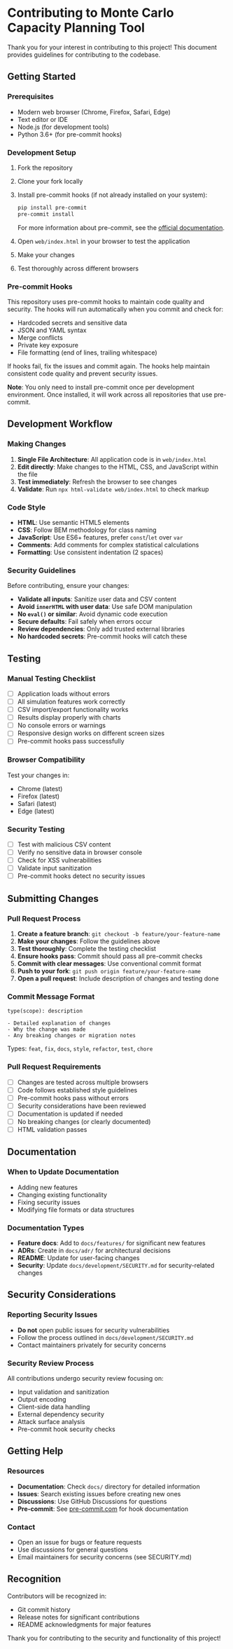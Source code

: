 # Contributing to Monte Carlo Capacity Planning Tool

Thank you for your interest in contributing to this project! This document provides guidelines for contributing to the codebase.

## Getting Started

### Prerequisites

- Modern web browser (Chrome, Firefox, Safari, Edge)
- Text editor or IDE
- Node.js (for development tools)
- Python 3.6+ (for pre-commit hooks)

### Development Setup

1. Fork the repository
2. Clone your fork locally
3. Install pre-commit hooks (if not already installed on your system):

   ```bash
   pip install pre-commit
   pre-commit install
   ```

   For more information about pre-commit, see the [official documentation](https://pre-commit.com/).

4. Open `web/index.html` in your browser to test the application
5. Make your changes
6. Test thoroughly across different browsers

### Pre-commit Hooks

This repository uses pre-commit hooks to maintain code quality and security. The hooks will run automatically when you commit and check for:

- Hardcoded secrets and sensitive data
- JSON and YAML syntax
- Merge conflicts
- Private key exposure
- File formatting (end of lines, trailing whitespace)

If hooks fail, fix the issues and commit again. The hooks help maintain consistent code quality and prevent security issues.

**Note**: You only need to install pre-commit once per development environment. Once installed, it will work across all repositories that use pre-commit.

## Development Workflow

### Making Changes

1. **Single File Architecture**: All application code is in `web/index.html`
2. **Edit directly**: Make changes to the HTML, CSS, and JavaScript within the file
3. **Test immediately**: Refresh the browser to see changes
4. **Validate**: Run `npx html-validate web/index.html` to check markup

### Code Style

- **HTML**: Use semantic HTML5 elements
- **CSS**: Follow BEM methodology for class naming
- **JavaScript**: Use ES6+ features, prefer `const`/`let` over `var`
- **Comments**: Add comments for complex statistical calculations
- **Formatting**: Use consistent indentation (2 spaces)

### Security Guidelines

Before contributing, ensure your changes:

- **Validate all inputs**: Sanitize user data and CSV content
- **Avoid `innerHTML` with user data**: Use safe DOM manipulation
- **No `eval()` or similar**: Avoid dynamic code execution
- **Secure defaults**: Fail safely when errors occur
- **Review dependencies**: Only add trusted external libraries
- **No hardcoded secrets**: Pre-commit hooks will catch these

## Testing

### Manual Testing Checklist

- [ ] Application loads without errors
- [ ] All simulation features work correctly
- [ ] CSV import/export functionality works
- [ ] Results display properly with charts
- [ ] No console errors or warnings
- [ ] Responsive design works on different screen sizes
- [ ] Pre-commit hooks pass successfully

### Browser Compatibility

Test your changes in:

- Chrome (latest)
- Firefox (latest)
- Safari (latest)
- Edge (latest)

### Security Testing

- [ ] Test with malicious CSV content
- [ ] Verify no sensitive data in browser console
- [ ] Check for XSS vulnerabilities
- [ ] Validate input sanitization
- [ ] Pre-commit hooks detect no security issues

## Submitting Changes

### Pull Request Process

1. **Create a feature branch**: `git checkout -b feature/your-feature-name`
2. **Make your changes**: Follow the guidelines above
3. **Test thoroughly**: Complete the testing checklist
4. **Ensure hooks pass**: Commit should pass all pre-commit checks
5. **Commit with clear messages**: Use conventional commit format
6. **Push to your fork**: `git push origin feature/your-feature-name`
7. **Open a pull request**: Include description of changes and testing done

### Commit Message Format

```text
type(scope): description

- Detailed explanation of changes
- Why the change was made
- Any breaking changes or migration notes
```

Types: `feat`, `fix`, `docs`, `style`, `refactor`, `test`, `chore`

### Pull Request Requirements

- [ ] Changes are tested across multiple browsers
- [ ] Code follows established style guidelines
- [ ] Pre-commit hooks pass without errors
- [ ] Security considerations have been reviewed
- [ ] Documentation is updated if needed
- [ ] No breaking changes (or clearly documented)
- [ ] HTML validation passes

## Documentation

### When to Update Documentation

- Adding new features
- Changing existing functionality
- Fixing security issues
- Modifying file formats or data structures

### Documentation Types

- **Feature docs**: Add to `docs/features/` for significant new features
- **ADRs**: Create in `docs/adr/` for architectural decisions
- **README**: Update for user-facing changes
- **Security**: Update `docs/development/SECURITY.md` for security-related changes

## Security Considerations

### Reporting Security Issues

- **Do not** open public issues for security vulnerabilities
- Follow the process outlined in `docs/development/SECURITY.md`
- Contact maintainers privately for security concerns

### Security Review Process

All contributions undergo security review focusing on:

- Input validation and sanitization
- Output encoding
- Client-side data handling
- External dependency security
- Attack surface analysis
- Pre-commit hook security checks

## Getting Help

### Resources

- **Documentation**: Check `docs/` directory for detailed information
- **Issues**: Search existing issues before creating new ones
- **Discussions**: Use GitHub Discussions for questions
- **Pre-commit**: See [pre-commit.com](https://pre-commit.com/) for hook documentation

### Contact

- Open an issue for bugs or feature requests
- Use discussions for general questions
- Email maintainers for security concerns (see SECURITY.md)

## Recognition

Contributors will be recognized in:

- Git commit history
- Release notes for significant contributions
- README acknowledgments for major features

Thank you for contributing to the security and functionality of this project!
